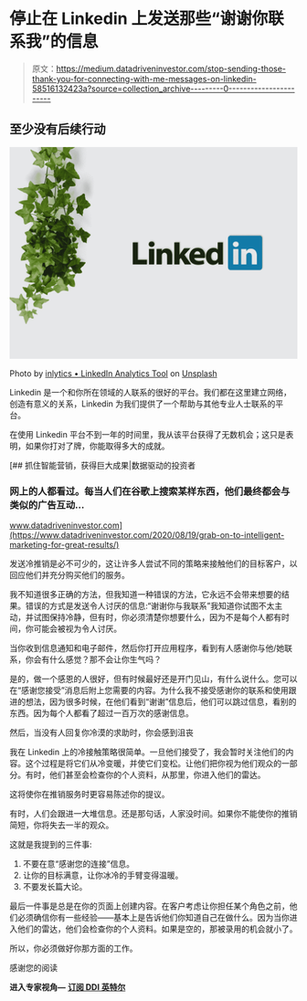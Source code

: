 # 停止在 Linkedin 上发送那些“谢谢你联系我”的信息

> 原文：<https://medium.datadriveninvestor.com/stop-sending-those-thank-you-for-connecting-with-me-messages-on-linkedin-58516132423a?source=collection_archive---------0----------------------->

## 至少没有后续行动

![](img/5227dea3df29244191e03a44bd9a3c2b.png)

Photo by [inlytics • LinkedIn Analytics Tool](https://unsplash.com/@inlytics?utm_source=medium&utm_medium=referral) on [Unsplash](https://unsplash.com?utm_source=medium&utm_medium=referral)

Linkedin 是一个和你所在领域的人联系的很好的平台。我们都在这里建立网络，创造有意义的关系，Linkedin 为我们提供了一个帮助与其他专业人士联系的平台。

在使用 Linkedin 平台不到一年的时间里，我从该平台获得了无数机会；这只是表明，如果你打对了牌，你能取得多大的成就。

[](https://www.datadriveninvestor.com/2020/08/19/grab-on-to-intelligent-marketing-for-great-results/) [## 抓住智能营销，获得巨大成果|数据驱动的投资者

### 网上的人都看过。每当人们在谷歌上搜索某样东西，他们最终都会与类似的广告互动…

www.datadriveninvestor.com](https://www.datadriveninvestor.com/2020/08/19/grab-on-to-intelligent-marketing-for-great-results/) 

发送冷推销是必不可少的，这让许多人尝试不同的策略来接触他们的目标客户，以回应他们并充分购买他们的服务。

我不知道很多正确的方法，但我知道一种错误的方法，它永远不会带来想要的结果。错误的方式是发送令人讨厌的信息:“谢谢你与我联系”我知道你试图不太主动，并试图保持冷静，但有时，你必须清楚你想要什么，因为不是每个人都有时间，你可能会被视为令人讨厌。

当你收到信息通知和电子邮件，然后你打开应用程序，看到有人感谢你与他/她联系，你会有什么感觉？那不会让你生气吗？

是的，做一个感恩的人很好，但有时候最好还是开门见山，有什么说什么。您可以在“感谢您接受”消息后附上您需要的内容。为什么我不接受感谢你的联系和使用跟进的想法，因为很多时候，在他们看到“谢谢”信息后，他们可以跳过信息，看别的东西。因为每个人都看了超过一百万次的感谢信息。

然后，当没有人回复你冷漠的求助时，你会感到沮丧

我在 Linkedin 上的冷接触策略很简单。一旦他们接受了，我会暂时关注他们的内容。这个过程是将它们从冷变暖，并使它们变松。让他们把你视为他们观众的一部分。有时，他们甚至会检查你的个人资料，从那里，你进入他们的雷达。

这将使你在推销服务时更容易陈述你的提议。

有时，人们会跟进一大堆信息。还是那句话，人家没时间。如果你不能使你的推销简短，你将失去一半的观众。

这就是我提到的三件事:

1.  不要在意“感谢您的连接”信息。
2.  让你的目标满意，让你冰冷的手臂变得温暖。
3.  不要发长篇大论。

最后一件事是总是在你的页面上创建内容。在客户考虑让你担任某个角色之前，他们必须确信你有一些经验——基本上是告诉他们你知道自己在做什么。因为当你进入他们的雷达，他们会检查你的个人资料。如果是空的，那被录用的机会就小了。

所以，你必须做好你那方面的工作。

感谢您的阅读

**进入专家视角—** [**订阅 DDI 英特尔**](https://datadriveninvestor.com/ddi-intel)